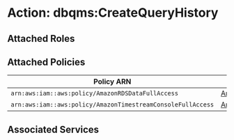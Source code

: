 # Action: dbqms:CreateQueryHistory

## Attached Roles

## Attached Policies

| Policy ARN | Policy Name |
|------------|-------------|
| `arn:aws:iam::aws:policy/AmazonRDSDataFullAccess` | [AmazonRDSDataFullAccess](../policies.md#amazonrdsdatafullaccess) |
| `arn:aws:iam::aws:policy/AmazonTimestreamConsoleFullAccess` | [AmazonTimestreamConsoleFullAccess](../policies.md#amazontimestreamconsolefullaccess) |

## Associated Services

